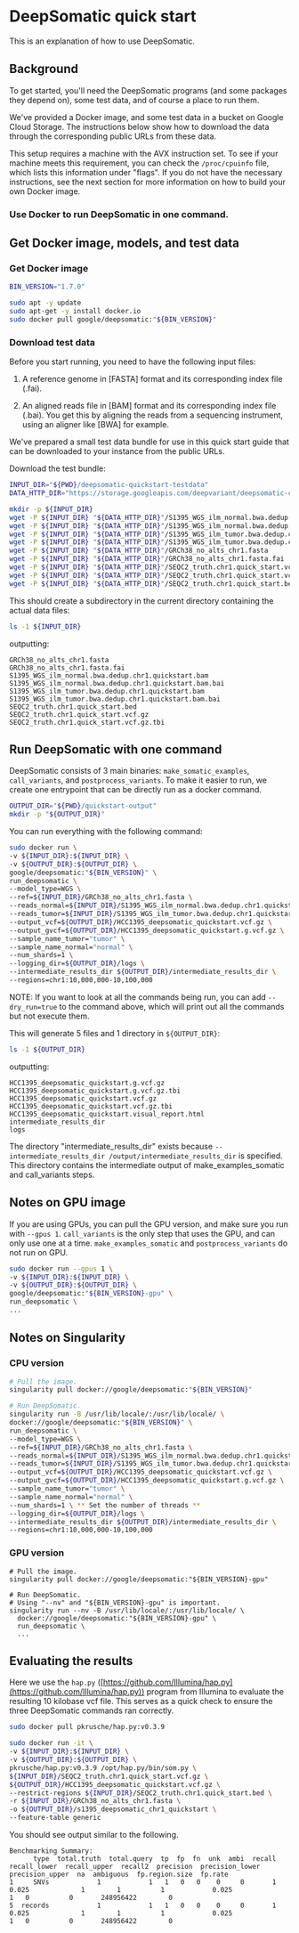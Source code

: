 # DeepSomatic quick start

This is an explanation of how to use DeepSomatic.

## Background

To get started, you'll need the DeepSomatic programs (and some packages they
depend on), some test data, and of course a place to run them.

We've provided a Docker image, and some test data in a bucket on Google Cloud
Storage. The instructions below show how to download the data through the
corresponding public URLs from these data.

This setup requires a machine with the AVX instruction set. To see if your
machine meets this requirement, you can check the `/proc/cpuinfo` file, which
lists this information under "flags". If you do not have the necessary
instructions, see the next section for more information on how to build your own
Docker image.

### Use Docker to run DeepSomatic in one command.

## Get Docker image, models, and test data

### Get Docker image

```bash
BIN_VERSION="1.7.0"

sudo apt -y update
sudo apt-get -y install docker.io
sudo docker pull google/deepsomatic:"${BIN_VERSION}"
```

### Download test data

Before you start running, you need to have the following input files:

1.  A reference genome in [FASTA] format and its corresponding index file
    (.fai).

1.  An aligned reads file in [BAM] format and its corresponding index file
    (.bai). You get this by aligning the reads from a sequencing instrument,
    using an aligner like [BWA] for example.

We've prepared a small test data bundle for use in this quick start guide that
can be downloaded to your instance from the public URLs.

Download the test bundle:

```bash
INPUT_DIR="${PWD}/deepsomatic-quickstart-testdata"
DATA_HTTP_DIR="https://storage.googleapis.com/deepvariant/deepsomatic-case-studies/quick-start"

mkdir -p ${INPUT_DIR}
wget -P ${INPUT_DIR} "${DATA_HTTP_DIR}"/S1395_WGS_ilm_normal.bwa.dedup.chr1.quickstart.bam
wget -P ${INPUT_DIR} "${DATA_HTTP_DIR}"/S1395_WGS_ilm_normal.bwa.dedup.chr1.quickstart.bam.bai
wget -P ${INPUT_DIR} "${DATA_HTTP_DIR}"/S1395_WGS_ilm_tumor.bwa.dedup.chr1.quickstart.bam
wget -P ${INPUT_DIR} "${DATA_HTTP_DIR}"/S1395_WGS_ilm_tumor.bwa.dedup.chr1.quickstart.bam.bai
wget -P ${INPUT_DIR} "${DATA_HTTP_DIR}"/GRCh38_no_alts_chr1.fasta
wget -P ${INPUT_DIR} "${DATA_HTTP_DIR}"/GRCh38_no_alts_chr1.fasta.fai
wget -P ${INPUT_DIR} "${DATA_HTTP_DIR}"/SEQC2_truth.chr1.quick_start.vcf.gz
wget -P ${INPUT_DIR} "${DATA_HTTP_DIR}"/SEQC2_truth.chr1.quick_start.vcf.gz.tbi
wget -P ${INPUT_DIR} "${DATA_HTTP_DIR}"/SEQC2_truth.chr1.quick_start.bed
```

This should create a subdirectory in the current directory containing the actual
data files:

```bash
ls -1 ${INPUT_DIR}
```

outputting:

```
GRCh38_no_alts_chr1.fasta
GRCh38_no_alts_chr1.fasta.fai
S1395_WGS_ilm_normal.bwa.dedup.chr1.quickstart.bam
S1395_WGS_ilm_normal.bwa.dedup.chr1.quickstart.bam.bai
S1395_WGS_ilm_tumor.bwa.dedup.chr1.quickstart.bam
S1395_WGS_ilm_tumor.bwa.dedup.chr1.quickstart.bam.bai
SEQC2_truth.chr1.quick_start.bed
SEQC2_truth.chr1.quick_start.vcf.gz
SEQC2_truth.chr1.quick_start.vcf.gz.tbi
```

## Run DeepSomatic with one command

DeepSomatic consists of 3 main binaries: `make_somatic_examples`, `call_variants`, and
`postprocess_variants`. To make it easier to run, we create one entrypoint that
can be directly run as a docker command.

```bash
OUTPUT_DIR="${PWD}/quickstart-output"
mkdir -p "${OUTPUT_DIR}"
```

You can run everything with the following command:

```bash
sudo docker run \
-v ${INPUT_DIR}:${INPUT_DIR} \
-v ${OUTPUT_DIR}:${OUTPUT_DIR} \
google/deepsomatic:"${BIN_VERSION}" \
run_deepsomatic \
--model_type=WGS \
--ref=${INPUT_DIR}/GRCh38_no_alts_chr1.fasta \
--reads_normal=${INPUT_DIR}/S1395_WGS_ilm_normal.bwa.dedup.chr1.quickstart.bam \
--reads_tumor=${INPUT_DIR}/S1395_WGS_ilm_tumor.bwa.dedup.chr1.quickstart.bam \
--output_vcf=${OUTPUT_DIR}/HCC1395_deepsomatic_quickstart.vcf.gz \
--output_gvcf=${OUTPUT_DIR}/HCC1395_deepsomatic_quickstart.g.vcf.gz \
--sample_name_tumor="tumor" \
--sample_name_normal="normal" \
--num_shards=1 \
--logging_dir=${OUTPUT_DIR}/logs \
--intermediate_results_dir ${OUTPUT_DIR}/intermediate_results_dir \
--regions=chr1:10,000,000-10,100,000
```

NOTE: If you want to look at all the commands being run, you can add
`--dry_run=true` to the command above, which will print out all the commands
but not execute them.

This will generate 5 files and 1 directory in `${OUTPUT_DIR}`:

```bash
ls -1 ${OUTPUT_DIR}
```

outputting:

```
HCC1395_deepsomatic_quickstart.g.vcf.gz
HCC1395_deepsomatic_quickstart.g.vcf.gz.tbi
HCC1395_deepsomatic_quickstart.vcf.gz
HCC1395_deepsomatic_quickstart.vcf.gz.tbi
HCC1395_deepsomatic_quickstart.visual_report.html
intermediate_results_dir
logs
```

The directory "intermediate_results_dir" exists because
`--intermediate_results_dir /output/intermediate_results_dir` is specified. This
directory contains the intermediate output of make_examples_somatic and
call_variants steps.

## Notes on GPU image

If you are using GPUs, you can pull the GPU version, and make sure you run with
`--gpus 1`. `call_variants` is the only step that uses the GPU, and can only use
one at a time. `make_examples_somatic` and `postprocess_variants` do not run on
GPU.

```bash
sudo docker run --gpus 1 \
-v ${INPUT_DIR}:${INPUT_DIR} \
-v ${OUTPUT_DIR}:${OUTPUT_DIR} \
google/deepsomatic:"${BIN_VERSION}-gpu" \
run_deepsomatic \
...
```

## Notes on Singularity

### CPU version

```bash
# Pull the image.
singularity pull docker://google/deepsomatic:"${BIN_VERSION}"

# Run DeepSomatic.
singularity run -B /usr/lib/locale/:/usr/lib/locale/ \
docker://google/deepsomatic:"${BIN_VERSION}" \
run_deepsomatic \
--model_type=WGS \
--ref=${INPUT_DIR}/GRCh38_no_alts_chr1.fasta \
--reads_normal=${INPUT_DIR}/S1395_WGS_ilm_normal.bwa.dedup.chr1.quickstart.bam \
--reads_tumor=${INPUT_DIR}/S1395_WGS_ilm_tumor.bwa.dedup.chr1.quickstart.bam \
--output_vcf=${OUTPUT_DIR}/HCC1395_deepsomatic_quickstart.vcf.gz \
--output_gvcf=${OUTPUT_DIR}/HCC1395_deepsomatic_quickstart.g.vcf.gz \
--sample_name_tumor="tumor" \
--sample_name_normal="normal" \
--num_shards=1 \ ** Set the number of threads **
--logging_dir=${OUTPUT_DIR}/logs \
--intermediate_results_dir ${OUTPUT_DIR}/intermediate_results_dir \
--regions=chr1:10,000,000-10,100,000
```

### GPU version

```
# Pull the image.
singularity pull docker://google/deepsomatic:"${BIN_VERSION}-gpu"

# Run DeepSomatic.
# Using "--nv" and "${BIN_VERSION}-gpu" is important.
singularity run --nv -B /usr/lib/locale/:/usr/lib/locale/ \
  docker://google/deepsomatic:"${BIN_VERSION}-gpu" \
  run_deepsomatic \
  ...
```

## Evaluating the results

Here we use the `hap.py`
([https://github.com/Illumina/hap.py](https://github.com/Illumina/hap.py))
program from Illumina to evaluate the resulting 10 kilobase vcf file. This
serves as a quick check to ensure the three DeepSomatic commands ran correctly.

```bash
sudo docker pull pkrusche/hap.py:v0.3.9

sudo docker run -it \
-v ${INPUT_DIR}:${INPUT_DIR} \
-v ${OUTPUT_DIR}:${OUTPUT_DIR} \
pkrusche/hap.py:v0.3.9 /opt/hap.py/bin/som.py \
${INPUT_DIR}/SEQC2_truth.chr1.quick_start.vcf.gz \
${OUTPUT_DIR}/HCC1395_deepsomatic_quickstart.vcf.gz \
--restrict-regions ${INPUT_DIR}/SEQC2_truth.chr1.quick_start.bed \
-r ${INPUT_DIR}/GRCh38_no_alts_chr1.fasta \
-o ${OUTPUT_DIR}/s1395_deepsomatic_chr1_quickstart \
--feature-table generic
```

You should see output similar to the following.

```
Benchmarking Summary:
      type  total.truth  total.query  tp  fp  fn  unk  ambi  recall  recall_lower  recall_upper  recall2  precision  precision_lower  precision_upper  na  ambiguous  fp.region.size  fp.rate
1     SNVs            1            1   1   0   0    0     0       1         0.025             1        1          1            0.025                1   0          0       248956422        0
5  records            1            1   1   0   0    0     0       1         0.025             1        1          1            0.025                1   0          0       248956422        0
```
